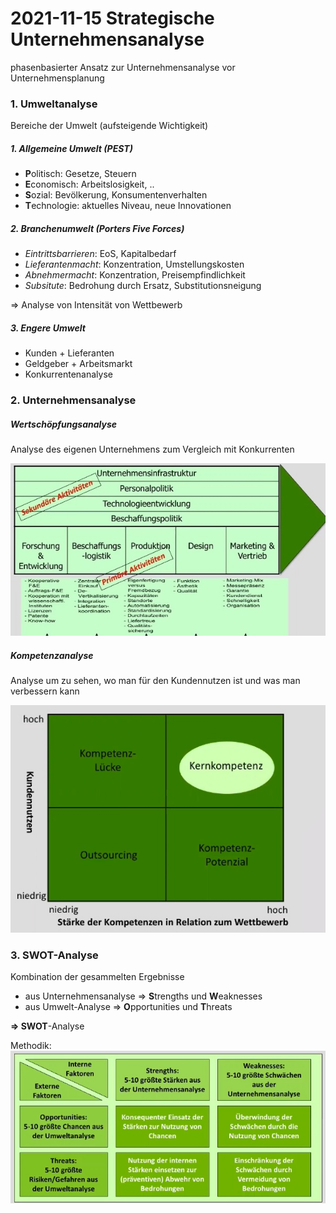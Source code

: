 # 2021-11-15 Strategische Unternehmensanalyse



phasenbasierter Ansatz zur Unternehmensanalyse vor Unternehmensplanung

### 1. Umweltanalyse

Bereiche der Umwelt (aufsteigende Wichtigkeit)

##### 1. Allgemeine Umwelt (PEST)

- **P**olitisch: Gesetze, Steuern
- **E**conomisch: Arbeitslosigkeit, ..
- **S**ozial: Bevölkerung, Konsumentenverhalten
- **T**echnologie: aktuelles Niveau, neue Innovationen

##### 2. Branchenumwelt (Porters Five Forces)

- *Eintrittsbarrieren*: EoS, Kapitalbedarf
- *Lieferantenmacht*: Konzentration, Umstellungskosten
- *Abnehmermacht*: Konzentration, Preisempfindlichkeit
- *Subsitute*: Bedrohung durch Ersatz, Substitutionsneigung

=> Analyse von Intensität von Wettbewerb

##### 3. Engere Umwelt

- Kunden + Lieferanten
- Geldgeber + Arbeitsmarkt
- Konkurrentenanalyse



### 2. Unternehmensanalyse

##### Wertschöpfungsanalyse 

Analyse des eigenen Unternehmens zum Vergleich mit Konkurrenten


![21-11-15_17-39](../images/21-11-15_17-39.jpg)

##### Kompetenzanalyse

Analyse um zu sehen, wo man für den Kundennutzen ist und was man verbessern kann

![21-11-15_17-49](../images/21-11-15_17-49.jpg)

### 3. SWOT-Analyse

Kombination der gesammelten Ergebnisse

- aus  Unternehmensanalyse => **S**trengths und **W**eaknesses
- aus Umwelt-Analyse => **O**pportunities und **T**hreats

**=> SWOT**-Analyse

Methodik:  ![21-11-15_17-56](../images/21-11-15_17-56.jpg)

